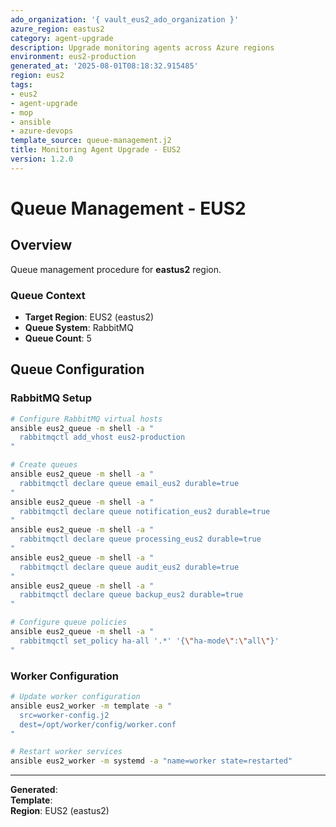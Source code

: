 ```yaml
---
ado_organization: '{ vault_eus2_ado_organization }'
azure_region: eastus2
category: agent-upgrade
description: Upgrade monitoring agents across Azure regions
environment: eus2-production
generated_at: '2025-08-01T08:18:32.915485'
region: eus2
tags:
- eus2
- agent-upgrade
- mop
- ansible
- azure-devops
template_source: queue-management.j2
title: Monitoring Agent Upgrade - EUS2
version: 1.2.0
---
```



# Queue Management - EUS2

## Overview

Queue management procedure for **eastus2** region.

### Queue Context

- **Target Region**: EUS2 (eastus2)
- **Queue System**: RabbitMQ
- **Queue Count**: 5

## Queue Configuration

### RabbitMQ Setup
```bash
# Configure RabbitMQ virtual hosts
ansible eus2_queue -m shell -a "
  rabbitmqctl add_vhost eus2-production
"

# Create queues
ansible eus2_queue -m shell -a "
  rabbitmqctl declare queue email_eus2 durable=true
"
ansible eus2_queue -m shell -a "
  rabbitmqctl declare queue notification_eus2 durable=true
"
ansible eus2_queue -m shell -a "
  rabbitmqctl declare queue processing_eus2 durable=true
"
ansible eus2_queue -m shell -a "
  rabbitmqctl declare queue audit_eus2 durable=true
"
ansible eus2_queue -m shell -a "
  rabbitmqctl declare queue backup_eus2 durable=true
"

# Configure queue policies
ansible eus2_queue -m shell -a "
  rabbitmqctl set_policy ha-all '.*' '{\"ha-mode\":\"all\"}'
"
```

### Worker Configuration
```bash
# Update worker configuration
ansible eus2_worker -m template -a "
  src=worker-config.j2
  dest=/opt/worker/config/worker.conf
"

# Restart worker services
ansible eus2_worker -m systemd -a "name=worker state=restarted"
```

---

**Generated**:   
**Template**:   
**Region**: EUS2 (eastus2)